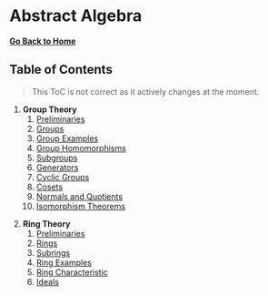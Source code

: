 # Abstract Algebra

[**Go Back to Home**](../../README.md)

## Table of Contents

> This ToC is not correct as it actively changes at the moment.

1. **Group Theory**
    1. [Preliminaries](./01-group-theory/00-preliminaries.md)
    2. [Groups](./01-group-theory/01-groups.md)
    3. [Group Examples](./01-group-theory/02-group-examples.md)
    4. [Group Homomorphisms](./01-group-theory/03-group-homomorphisms.md)
    5. [Subgroups](./01-group-theory/04-subgroups.md)
    6. [Generators](./01-group-theory/05-generators.md)
    7. [Cyclic Groups](./01-group-theory/06-cyclic-groups.md)
    8. [Cosets](./01-group-theory/07-cosets.md)
    9. [Normals and Quotients](./01-group-theory/08-normals-and-quotients.md)
    10. [Isomorphism Theorems](./01-group-theory/09-isomorphism-theorems.md)

<!--  -->

2. **Ring Theory**
    1. [Preliminaries](./02-ring-theory/00-preliminaries.md)
    2. [Rings](./02-ring-theory/01-rings.md)
    3. [Subrings](./02-ring-theory/02-subrings.md)
    4. [Ring Examples](./02-ring-theory/03-ring-examples.md)
    5. [Ring Characteristic](./02-ring-theory/04-ring-characteristic.md)
    6. [Ideals](./02-ring-theory/05-ideals.md)
